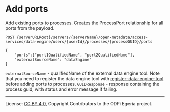 <!-- SPDX-License-Identifier: CC-BY-4.0 -->
<!-- Copyright Contributors to the ODPi Egeria project. -->

# Add ports

Add existing ports to processes. Creates the ProcessPort relationship for all ports from the payload.

```
POST {serverURLRoot}/servers/{serverName}/open-metadata/access-services/data-engine/users/{userId}/processes/{processGUID}/ports

{
	"ports":["port1QualifiedName", "port2QualifiedName"],
	"externalSourceName": "dataEngine"
}
```

`externalSourceName` - qualifiedName of the external data engine tool.
 Note that you need to register the data engine tool with [register-data-engine-tool](register-data-engine-tool.md) 
 before adding ports to processes.
`GUIDResponse` - response containing the process guid, with status and error message if failing.


----
License: [CC BY 4.0](https://creativecommons.org/licenses/by/4.0/),
Copyright Contributors to the ODPi Egeria project.







